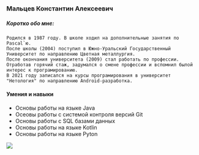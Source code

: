 ### Мальцев Константин Алексеевич

##### Коротко обо мне:
    Родился в 1987 году. В школе ходил на дополнительные занятия по Pascal`ю. 
    После школы (2004) поступил в Южно-Уральский Государственный Университет по направлению Цветная металлургия. 
    После окончания университета (2009) стал работать по профессии. 
    Отработав горячий стаж, задумался о смене профессии и вспомнил былой интерес к програмированию.
    В 2021 году записался на курсы програмирования в университет "Нетология" по направлению Android-разработка.

#### Умения и навыки
* Основы работы на языке Java
* Осеовы работы с системой контроля версий Git
* Основы работы с SQL базами данных
* Основы работы на языке Kotlin
* Основы работы на языке Pyton

![](file:///C:/Users/Maltk/Desktop/Resume/img/IMG_20201230_165700_740.png)
